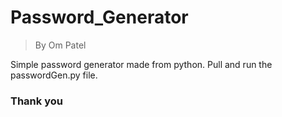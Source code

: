 # Password_Generator
> By Om Patel

Simple password generator made from python. Pull and run the passwordGen.py
file.

### Thank you

